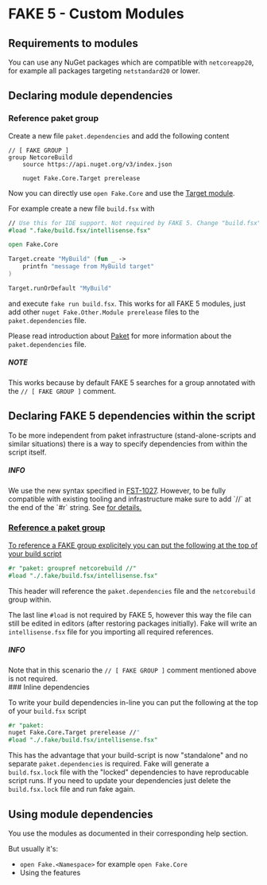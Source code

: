 # FAKE 5 - Custom Modules

## Requirements to modules

You can use any NuGet packages which are compatible with `netcoreapp20`, for example all packages targeting `netstandard20` or lower.
 
## Declaring module dependencies

### Reference paket group

Create a new file `paket.dependencies` and add the following content

```
// [ FAKE GROUP ]
group NetcoreBuild
    source https://api.nuget.org/v3/index.json

    nuget Fake.Core.Target prerelease
```

Now you can directly use `open Fake.Core` and use the [Target module](core-targets.html).

For example create a new file `build.fsx` with

```fsharp
// Use this for IDE support. Not required by FAKE 5. Change "build.fsx" to the name of your script.
#load ".fake/build.fsx/intellisense.fsx"

open Fake.Core

Target.create "MyBuild" (fun _ ->
    printfn "message from MyBuild target"
)

Target.runOrDefault "MyBuild"

```

and execute `fake run build.fsx`. This works for all FAKE 5 modules, just add other `nuget Fake.Other.Module prerelease` files to the `paket.dependencies` file.

Please read introduction about [Paket](https://fsprojects.github.io/Paket/) for more information about the `paket.dependencies` file.

<div class="alert alert-info">
    <h5>NOTE</h5>
    This works because by default FAKE 5 searches for a group annotated with the <code>// [ FAKE GROUP ]</code> comment.
</div> 

## Declaring FAKE 5 dependencies within the script

To be more independent from paket infrastructure (stand-alone-scripts and similar situations) there is a way to specify dependencies from within the script itself.

<div class="alert alert-info">
    <h5>INFO</h5>
    We use the new syntax specified in <a href="https://github.com/fsharp/fslang-design/blob/master/tooling/FST-1027-fsi-references.md">FST-1027</a>.
    However, to be fully compatible with existing tooling and infrastructure make sure to add `//` at the end of the `#r` string.
    See <a href="https://github.com/fsharp/FAKE/pull/1770"/> for details.
</div> 


### Reference a paket group

To reference a FAKE group explicitely you can put the following at the top of your build script

```fsharp
#r "paket: groupref netcorebuild //"
#load "./.fake/build.fsx/intellisense.fsx"
```

This header will reference the `paket.dependencies` file and the `netcorebuild` group within.

The last line `#load` is not required by FAKE 5, however
this way the file can still be edited in editors (after restoring packages initially).
Fake will write an `intellisense.fsx` file for you importing all required references.

<div class="alert alert-info">
    <h5>INFO</h5>
    Note that in this scenario the <code>// [ FAKE GROUP ]</code> comment mentioned above is not required.
</div>
### Inline dependencies

To write your build dependencies in-line you can put the following at the top of your `build.fsx` script

```fsharp
#r "paket:
nuget Fake.Core.Target prerelease //"
#load "./.fake/build.fsx/intellisense.fsx"

```

This has the advantage that your build-script is now "standalone" and no separate `paket.dependencies` is required.
Fake will generate a `build.fsx.lock` file with the "locked" dependencies to have reproducable script runs.
If you need to update your dependencies just delete the `build.fsx.lock` file and run fake again.

## Using module dependencies

You use the modules as documented in their corresponding help section.

But usually it's:

* `open Fake.<Namespace>` for example `open Fake.Core`
* Using the features
